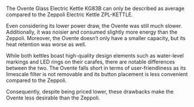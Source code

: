 The Ovente Glass Electric Kettle KG83B can only be described as average compared to the Zeppoli Electric Kettle ZPL-KETTLE.

Even considering its lower power draw, the Ovente was still much slower. Additionally, it was noisier and consumed slightly more energy than the Zeppoli. Moreover, the Ovente doesn’t only have a smaller capacity, but its heat retention was worse as well.

While both kettles boast high-quality design elements such as water-level markings and LED rings on their carafes, there are notable differences between the two. The Ovente falls short in terms of user-friendliness as its limescale filter is not removable and its button placement is less convenient compared to the Zeppoli.

Consequently, despite being priced lower, these drawbacks make the Ovente less desirable than the Zeppoli.